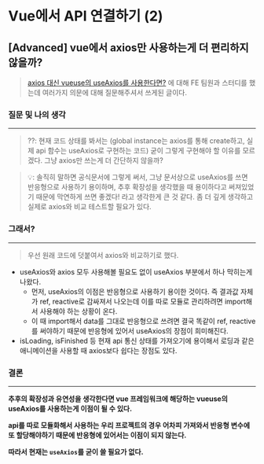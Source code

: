 # Vue에서 API 연결하기 (2)

## [Advanced] vue에서 axios만 사용하는게 더 편리하지 않을까?

> [axios 대신 vueuse의 useAxios를 사용한다면?](https://www.notion.so/axios-vueuse-useAxios-9faf71a408c244f3b9c2c02b6b63536d?pvs=21) 에 대해 FE 팀원과 스터디를 했는데 여러가지 의문에 대해 질문해주셔서 쓰게된 글이다.

### 질문 및 나의 생각

---

> ⁇: 현재 코드 상태를 봐서는 (global instance는 axios를 통해 create하고, 실제 api 함수는 useAxios로 구현하는 코드) 굳이 그렇게 구현해야 할 이유를 모르겠다. 그냥 axios만 쓰는게 더 간단하지 않을까?

> 💡: 솔직히 말하면 공식문서에 그렇게 써서, 그냥 문서상으로 useAxios를 쓰면 반응형으로 사용하기 용이하며, 추후 확장성을 생각했을 때 용이하다고 써져있었기 때문에 막연하게 쓰면 좋겠다! 라고 생각한게 큰 것 같다. 좀 더 깊게 생각하고 실제로 axios와 비교 테스트할 필요가 있다.

### 그래서?

---

> 우선 원래 코드에 덧붙여서 axios와 비교하기로 했다.

- useAxios와 axios 모두 사용해볼 필요도 없이 useAxios 부분에서 하나 막히는게 나왔다.
  - 먼저, useAxios의 이점은 반응형으로 사용하기 용이한 것이다. 즉 결과값 자체가 ref, reactive로 감싸져서 나오는데 이를 따로 모듈로 관리하려면 import해서 사용해야 하는 상황이 온다.
  - 이 때 import해서 data를 그대로 반응형으로 쓰려면 결국 똑같이 ref, reactive를 써야하기 때문에 반응형에 있어서 useAxios의 장점이 희미해진다.
- isLoading, isFinished 등 현재 api 통신 상태를 가져오기에 용이해서 로딩과 같은 애니메이션을 사용할 때 axios보다 쉽다는 장점도 있다.

### 결론

---

**추후의 확장성과 유연성을 생각한다면 vue 프레임워크에 해당하는 vueuse의 useAxios를 사용하는게 이점이 될 수 있다.**

**api를 따로 모듈화해서 사용하는 우리 프로젝트의 경우 어차피 가져와서 반응형 변수에 또 할당해야하기 때문에 반응형에 있어서는 이점이 되지 않는다.**

**따라서 현재는 `useAxios`를 굳이 쓸 필요가 없다.**
